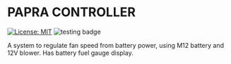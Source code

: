 # PAPRA CONTROLLER

[![License: MIT](https://img.shields.io/badge/License-MIT-yellow.svg)](https://opensource.org/licenses/MIT) ![testing badge](https://github.com/tetrabiodistributed/project-tetra-display/workflows/tests/badge.svg)

A system to regulate fan speed from battery power, using M12 battery and 12V blower. Has battery fuel gauge display.

